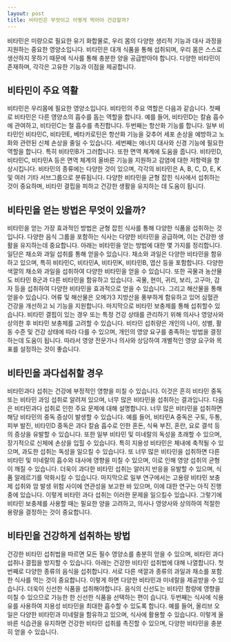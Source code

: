 ```yaml
---
layout: post
title: 비타민은 무엇이고 어떻게 먹어야 건강할까?
---
```


비타민은 미량으로 필요한 유기 화합물로, 우리 몸의 다양한 생리적 기능과 대사 과정을 지원하는 중요한 영양소입니다. 비타민은 대개 식품을 통해 섭취되며, 우리 몸은 스스로 생산하지 못하기 때문에 식사를 통해 충분한 양을 공급받아야 합니다. 다양한 비타민이 존재하며, 각각은 고유한 기능과 이점을 제공합니다.

<h2>비타민이 주요 역활</h2>
비타민은 우리몸에 필요한 영양소입니다. 비타민의 주요 역할은 다음과 같습니다. 첫째로 비타민은 다른 영양소의 흡수를 돕는 역할을 합니다. 예를 들어, 비타민D는 칼슘 흡수에 관여하고, 비타민C는 철 흡수를 촉진합니다. 두번째는 항산화 기능를 합니다. 일부 비타민인 비타민C, 비타민E, 베타카로틴은 항산화 기능을 갖추어 세포 손상을 예방하고 노화와 관련된 신체 손상을 줄일 수 있습니다. 세번째는 에너지 대사와 신경 기능에 필요한 역할을 합니다. 특히 비타민B가 그러합니다. 또한 면역 체계에 도움을 줍니다. 비타민D, 비타민C, 비타민A 등은 면역 체계의 올바른 기능을 지원하고 감염에 대한 저항력을 향상시킵니다. 비타민의 종류에는 다양한 것이 있으며, 각각의 비타민은 A, B, C, D, E, K 및 여러 기타 서브그룹으로 분류됩니다. 다양한 비타민을 균형 잡힌 식사에서 섭취하는 것이 중요하며, 비타민 결핍을 피하고 건강한 생활을 유지하는 데 도움이 됩니다.


<h2>비타민을 얻는 방법은 무엇이 있을까?</h2>
비타민을 얻는 가장 효과적인 방법은 균형 잡힌 식사를 통해 다양한 식품을 섭취하는 것입니다. 다양한 음식 그룹을 포함하는 식사는 다양한 비타민을 공급하며, 이는 건강한 생활을 유지하는데 중요합니다. 아래는 비타민을 얻는 방법에 대한 몇 가지를 정리합니다. 일단은 채소와 과일 섭취를 통해 얻을수 있습니다. 채소와 과일은 다양한 비타민을 함유하고 있으며, 특히 비타민C, 비타민A, 비타민K, 비타민B, 엽산 등을 포함합니다. 다양한 색깔의 채소와 과일을 섭취하여 다양한 비타민을 얻을 수 있습니다. 또한 곡물과 농산물도 비타민 B군과 다른 비타민을 함유하고 있습니다. 곡물, 현미, 귀리, 보리, 고구마, 감자 등을 섭취하여 다양한 비타민을 효과적으로 얻을 수 있습니다. 그리고 해산물을 통해 얻을수 있습니다. 어류 및 해산물은 오메가3 지방산을 풍부하게 함유하고 있어 심혈관 건강을 개선하고 뇌 기능을 지원합니다. 마지막으로 비타민 보충제를 통해 섭취할수 있습니다. 비타민 결핍이 있는 경우 또는 특정 건강 상태를 관리하기 위해 의사나 영양사와 상의한 후 비타민 보충제를 고려할 수 있습니다. 비타민 섭취량은 개인의 나이, 성별, 활동 수준 및 건강 상태에 따라 다를 수 있으며, 개인의 영양 요구를 충족하는 방법을 결정하는데 도움이 됩니다. 따라서 영양 전문가나 의사와 상담하여 개별적인 영양 요구와 목표를 설정하는 것이 좋습니다.


<h2>비타민을 과다섭취할 경우</h2>
비타민과다 섭취는 건강에 부정적인 영향을 미칠 수 있습니다. 이것은 흔히 비타민 중독 또는 비타민 과잉 섭취로 알려져 있으며, 너무 많은 비타민을 섭취하는 결과입니다. 다음은 비타민과다 섭취로 인한 주요 문제에 대해 설명합니다. 너무 많은 비타민을 섭취하면 해당 비타민의 중독 증상이 발생할 수 있습니다. 예를 들어, 비타민A 중독은 구토, 두통, 피부 발진, 비타민D 중독은 과다 칼슘 흡수로 인한 혼돈, 식욕 부진, 혼란, 요로 결석 등의 증상을 유발할 수 있습니다. 또한 일부 비타민 및 미네랄의 독성을 초래할 수 있으며, 장기적으로 신체에 손상을 입힐 수 있습니다. 특히 지용성 비타민은 체내에 축적될 수 있으며, 과도한 섭취는 독성을 일으킬 수 있습니다. 또 너무 많은 비타민을 섭취하면 다른 비타민 및 미네랄의 흡수와 대사에 영향을 미칠 수 있으며, 이로 인해 영양 섭취의 균형이 깨질 수 있습니다. 더욱이 과다한 비타민 섭취는 알러지 반응을 유발할 수 있으며, 식품 알레르기를 악화시킬 수 있습니다. 마지막으로 일부 연구에서는 고용량 비타민 보충제 섭취와 암 발생 위험 사이에 연관성을 보고한 바 있으며, 이에 대한 연구는 아직 진행 중에 있습니다. 이렇게 비타민 과다 섭취는 이러한 문제을 일으킬수 있습니다. 그렇기에 비타민 보충제를 사용할 때는 필요한 양을 고려하고, 의사나 영양사와 상의하여 적절한 용량을 결정하는 것이 중요합니다.


<h2>비타민을 건강하게 섭취하는 방법</h2>
건강한 비타민 섭취법을 따르면 모든 필수 영양소를 충분히 얻을 수 있으며, 비타민 과다 섭취나 결핍을 방지할 수 있습니다. 아래는 건강한 비타민 섭취법에 대해 나열합니다. 첫번째로 다양한 종류의 음식을 섭취합니다. 서로 다른 색깔과 종류의 과일과 채소를 포함한 식사를 먹는 것이 중요합니다. 이렇게 하면 다양한 비타민과 미네랄을 제공받을 수 있습니다. 더욱이 신선한 식품을 섭취해야합니다. 음식의 신선도는 비타민 함량에 영향을 미칠 수 있으므로 가능한 한 신선한 식품을 선택하는 편이 습니다. 두번째는 식사에 식용유를 사용하여 지용성 비타민을 최대한 흡수할 수 있도록 합니다. 예를 들어, 올리브 오일은 다양한 비타민과 미네랄을 함유하고 있으며, 식사에 활용할 수 있습니다. 이렇게 올바른 식습관을 유지하면 건강한 비타민 섭취를 촉진할 수 있으며, 다양한 비타민을 충분히 얻을 수 있습니다.